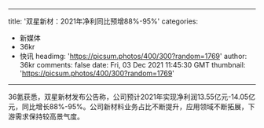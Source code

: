 
---
title: '双星新材：2021年净利同比预增88%-95%'
categories: 
 - 新媒体
 - 36kr
 - 快讯
headimg: 'https://picsum.photos/400/300?random=1769'
author: 36kr
comments: false
date: Fri, 03 Dec 2021 11:45:30 GMT
thumbnail: 'https://picsum.photos/400/300?random=1769'
---

<div>   
36氪获悉，双星新材发布公告称，公司预计2021年实现净利润13.55亿元-14.05亿元，同比增长88%-95%。公司新材料业务占比不断提升，应用领域不断拓展，下游需求保持较高景气度。  
</div>
            